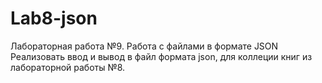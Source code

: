 # Lab8-json

Лабораторная работа №9. Работа с файлами в формате JSON
Реализовать ввод и вывод в файл формата json, для коллеции книг из лабораторной работы №8.
